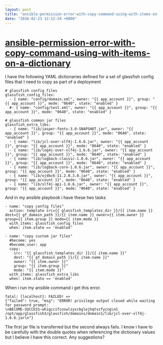 ```yaml
---
layout: post
title: "ansible-permission-error-with-copy-command-using-with-items-on-a-dictionary"
date: "2016-02-23 12:12:34 +0000"
---
```


# [ansible-permission-error-with-copy-command-using-with-items-on-a-dictionary](http://stackoverflow.com/questions/35577184/ansible-permission-error-with-copy-command-using-with-items-on-a-dictionary)

I have the following YAML dictionaries defined for a set of glassfish config files that I need to copy as part of a deployment

    # glassfish config files
    glassfish_config_files:
      - { name: "config/domain.xml", owner: "{{ app_account }}", group: "{{ app_account }}", mode: "0640", state: "enabled" }
      #- { name: "config/test.xml", owner: "{{ app_account }}", group: "{{ app_account }}", mode: "0640", state: "enabled" }

    # glassfish common jar files
    glassfish_extra_libs:
      - { name: "lib/jasper-fonts-3.0-SNAPSHOT.jar", owner: "{{ app_account }}", group: "{{ app_account }}", mode: "0640", state: "enabled" }
      - { name: "lib/jcl-over-slf4j-1.6.6.jar", owner: "{{ app_account }}", group: "{{ app_account }}", mode: "0640", state: "enabled" }
      - { name: "lib/log4j-over-slf4j-1.6.6.jar", owner: "{{ app_account }}", group: "{{ app_account }}", mode: "0640", state: "enabled" }
      - { name: "lib/logback-classic-1.0.6.jar", owner: "{{ app_account }}", group: "{{ app_account }}", mode: "0640", state: "enabled" }
      - { name: "lib/logback-core-1.0.6.jar", owner: "{{ app_account }}", group: "{{ app_account }}", mode: "0640", state: "enabled" }
      - { name: "lib/ojdbc6-11.2.0.3.0.jar", owner: "{{ app_account }}", group: "{{ app_account }}", mode: "0640", state: "enabled" }
      - { name: "lib/slf4j-api-1.6.6.jar", owner: "{{ app_account }}", group: "{{ app_account }}", mode: "0640", state: "enabled" }

And in my ansible playbook i have these two tasks

    - name: "copy config files"
      action: template src={{ glassfish_templates_dir }}/{{ item.name }} dest={{ gf_domain_path }}/{{ item.name }} owner={{ item.owner }} group={{ item.group }} mode={{ item.mode }}
      with_items: glassfish_config_files
      when: item.state == 'enabled'

    - name: "copy custom jar files"
      #become: yes
      #become_user: app
      copy:
        src: "{{ glassfish_templates_dir }}/{{ item.name }}"
        dest: "{{ gf_domain_path }}/{{ item.name }}"
        owner: "{{ item.owner }}"
        group: "{{ item.group }}"
        mode: "{{ item.mode }}"
      with_items: glassfish_extra_libs
      when: item.state == 'enabled'

When i run my ansible command i get this error.

    fatal: [localhost]: FAILED! =>
    {"failed": true, "msg": "ERROR! privilege output closed while waiting for password prompt:
    \nBECOME-SUCCESS-whigccifcoswlzyscbglejhqtvzfycng\n1  
    /opt/app/glassfish3/glassfish/domains/domain1/lib/jcl-over-slf4j-1.6.6.jar\n"}

The first jar file is transferred but the second always fails. I know i have to be carefully with the double quotes when referencing the dictionary values but I believe I have this correct. Any suggestions?
